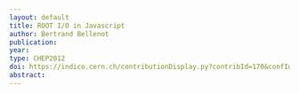 ```yaml
---
layout: default
title: ROOT I/O in Javascript
author: Bertrand Bellenot
publication:
year:
type: CHEP2012
doi: https://indico.cern.ch/contributionDisplay.py?contribId=170&confId=149557
abstract:
---
```

